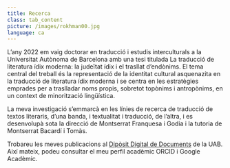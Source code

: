 ```yaml
---
title: Recerca
class: tab_content
picture: /images/rokhman00.jpg
language: ca
---
```


L’any 2022 em vaig doctorar en traducció i estudis interculturals a la Universitat Autònoma de Barcelona amb una tesi titulada La traducció de literatura ídix moderna: la judeïtat ídix i el trasllat d’endònims. El tema central del treball és la representació de la identitat cultural asquenazita en la traducció de literatura ídix moderna i se centra en les estratègies emprades per a traslladar noms propis, sobretot topònims i antropònims, en un context de minorització lingüística.

La meva investigació s’emmarcà en les línies de recerca de traducció de textos literaris, d’una banda, i textualitat i traducció, de l’altra, i es desenvolupà sota la direcció de Montserrat Franquesa i Godia i la tutoria de Montserrat Bacardí i Tomàs.

Trobareu les meves publicacions al [Dipòsit Digital de Documents](https://ddd.uab.cat/search?ln=ca&sc=1&p=Ferrarons+Llagostera) de la UAB. Així mateix, podeu consultar el meu perfil acadèmic ORCID i Google Acadèmic.
